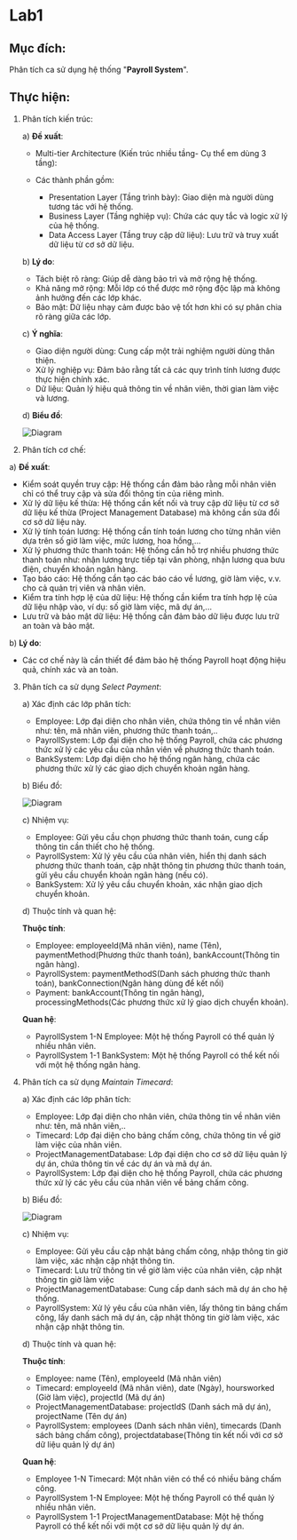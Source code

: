 # Lab1

## Mục đích: 
Phân tích ca sử dụng hệ thống "**Payroll System**".

## Thực hiện:
1) Phân tích kiến trúc:

   a) **Đề xuất**:
   
     - Multi-tier Architecture (Kiến trúc nhiều tầng- Cụ thể em dùng 3 tầng):
     
     - Các thành phần gồm:
       - Presentation Layer (Tầng trình bày): Giao diện mà người dùng tương tác với hệ thống.
       - Business Layer (Tầng nghiệp vụ): Chứa các quy tắc và logic xử lý của hệ thống.
       - Data Access Layer (Tầng truy cập dữ liệu): Lưu trữ và truy xuất dữ liệu từ cơ sở dữ liệu.
  
    b) **Lý do**:
      - Tách biệt rõ ràng: Giúp dễ dàng bảo trì và mở rộng hệ thống.
      - Khả năng mở rộng: Mỗi lớp có thể được mở rộng độc lập mà không ảnh hưởng đến các lớp khác.
      - Bảo mật: Dữ liệu nhạy cảm được bảo vệ tốt hơn khi có sự phân chia rõ ràng giữa các lớp.

    c) **Ý nghĩa**:
      - Giao diện người dùng: Cung cấp một trải nghiệm người dùng thân thiện.
      - Xử lý nghiệp vụ: Đảm bảo rằng tất cả các quy trình tính lương được thực hiện chính xác.
      - Dữ liệu: Quản lý hiệu quả thông tin về nhân viên, thời gian làm việc và lương.

    d) **Biểu đồ**:

   ![Diagram](https://www.planttext.com/api/plantuml/png/UhzxlqDnIM9HIMbk3bT1Od9sOdggWb90OcLHVawEGd1bSKbghf92DPS244G75AKMf-QL99PavkSf-2HMfXR5AjZOA6W4w2YxkJa2WQQ2dHr4gLDfSMPUQd6nWaz-UcOoic8d7ML7Hv1oX6ANn994P2Kk82KWHN0bkEtNrRN3OHi-Xu1r8LdBLSlba9gN0Wm400000F__0m00)
     
     
2) Phân tích cơ chế:

  a) **Đề xuất**:
  - Kiểm soát quyền truy cập: Hệ thống cần đảm bảo rằng mỗi nhân viên chỉ có thể truy cập và sửa đổi thông tin của riêng mình.
  - Xử lý dữ liệu kế thừa: Hệ thống cần kết nối và truy cập dữ liệu từ cơ sở dữ liệu kế thừa (Project Management Database) mà không cần sửa đổi cơ sở dữ liệu này.
  - Xử lý tính toán lương: Hệ thống cần tính toán lương cho từng nhân viên dựa trên số giờ làm việc, mức lương, hoa hồng,...
  - Xử lý phương thức thanh toán: Hệ thống cần hỗ trợ nhiều phương thức thanh toán như: nhận lương trực tiếp tại văn phòng, nhận lương qua bưu điện, chuyển khoản ngân hàng.
  - Tạo báo cáo: Hệ thống cần tạo các báo cáo về lương, giờ làm việc, v.v. cho cả quản trị viên và nhân viên.
  - Kiểm tra tính hợp lệ của dữ liệu: Hệ thống cần kiểm tra tính hợp lệ của dữ liệu nhập vào, ví dụ: số giờ làm việc, mã dự án,...
  - Lưu trữ và bảo mật dữ liệu: Hệ thống cần đảm bảo dữ liệu được lưu trữ an toàn và bảo mật.

  b)  **Lý do**:
  - Các cơ chế này là cần thiết để đảm bảo hệ thống Payroll hoạt động hiệu quả, chính xác và an toàn.

  3) Phân tích ca sử dụng *Select Payment*:

     a) Xác định các lớp phân tích:
     - Employee: Lớp đại diện cho nhân viên, chứa thông tin về nhân viên như: tên, mã nhân viên, phương thức thanh toán,..
     - PayrollSystem: Lớp đại diện cho hệ thống Payroll, chứa các phương thức xử lý các yêu cầu của nhân viên về phương thức thanh toán.
     - BankSystem: Lớp đại diện cho hệ thống ngân hàng, chứa các phương thức xử lý các giao dịch chuyển khoản ngân hàng.
      
      b) Biểu đồ:
     
     ![Diagram](https://www.planttext.com/api/plantuml/png/UhzxlsjkGKv-PMgghfrTG69bKNvEJd1bSKbghfL2vE5LfGh93tSj1v8P3tVtvYaKP1pRS6nXNhf22P2_CXb89UPbA9Ja7rwOnvMON99PbbYIge1Y2XSA3sW7p3eh1O_CXxkRyy16TIkaW0mgFhmmEGEl9RWTwqpOXRYT4W6qM24lu-6kjUIQu0pKMm0neWIevV0Ma06P-4rBISKHPeav9Ge1k3Kgv1nU08oHqafm-6Ldv3_SjJYFIm48qDtdb9YN3GiWzuUxrsOgL2B7AHOJu2v2Q0MB8xYOGOySUkcPYVaAAS0O1KOaLWkGF8raHMfU2W000F__0m00)

     c) Nhiệm vụ:
     - Employee: Gửi yêu cầu chọn phương thức thanh toán, cung cấp thông tin cần thiết cho hệ thống.
     - PayrollSystem: Xử lý yêu cầu của nhân viên, hiển thị danh sách phương thức thanh toán, cập nhật thông tin phương thức thanh toán, gửi yêu cầu chuyển khoản ngân hàng (nếu có).
     - BankSystem: Xử lý yêu cầu chuyển khoản, xác nhận giao dịch chuyển khoản.

     d) Thuộc tính và quan hệ:
     
     **Thuộc tính**:
       - Employee: employeeId(Mã nhân viên), name (Tên), paymentMethod(Phương thức thanh toán), bankAccount(Thông tin ngân hàng).
       - PayrollSystem: paymentMethodS(Danh sách phương thức thanh toán), bankConnection(Ngân hàng dùng để kết nối)
       - Payment:  bankAccount(Thông tin ngân hàng), processingMethods(Các phương thức xử lý giao dịch chuyển khoản).

     **Quan hệ**:
       - PayrollSystem 1-N Employee: Một hệ thống Payroll có thể quản lý nhiều nhân viên.
       - PayrollSystem 1-1 BankSystem: Một hệ thống Payroll có thể kết nối với một hệ thống ngân hàng.
       
  4) Phân tích ca sử dụng *Maintain Timecard*:

     a) Xác định các lớp phân tích:
     - Employee: Lớp đại diện cho nhân viên, chứa thông tin về nhân viên như: tên, mã nhân viên,..
     - Timecard: Lớp đại diện cho bảng chấm công, chứa thông tin về giờ làm việc của nhân viên.
     - ProjectManagementDatabase: Lớp đại diện cho cơ sở dữ liệu quản lý dự án, chứa thông tin về các dự án và mã dự án.
     - PayrollSystem: Lớp đại diện cho hệ thống Payroll, chứa các phương thức xử lý các yêu cầu của nhân viên về bảng chấm công.
    
     b) Biểu đồ:
     
       ![Diagram](https://www.planttext.com/api/plantuml/png/b9AnJiCm48RtFCMz02-GeGiWCG2gH0SOhuwL1CMNAZ6HCY861fu1gQL2bIen837L0uEVn4_0At0KHKdQ9cqNnrRaxxlp_J_c-rnDahIKycGm66APfKboK-PQAX_kxF81X5ijrkl712ZYZuQnMyqf1C6dTmN2Vb7eeT1nWLf2Y-6rJcmOnKeAp08VBlbo2JhwkmqwfbrKrfe5ijQ-4HInNLBjgKXUjTckVvGn4Wfd7lTul41kSpTB7sRflHJw2Wb3gIJfCzGunbnMlGH84UHs9Y9GTWw1CvzWPusIEmbUvv_Ufhg4ZMvwb1ljLJ7muI9sveduoPnvsJcLmauxtTrfkexM6MfC8cJHAoHsgdYupZoBdhYSDWFOopWc8RVSm3-KsX6l3GTbetwy8uajq2y0003__mC0)

     c) Nhiệm vụ:
       - Employee: Gửi yêu cầu cập nhật bảng chấm công, nhập thông tin giờ làm việc, xác nhận cập nhật thông tin.
       - Timecard: Lưu trữ thông tin về giờ làm việc của nhân viên, cập nhật thông tin giờ làm việc
       - ProjectManagementDatabase: Cung cấp danh sách mã dự án cho hệ thống.
       - PayrollSystem: Xử lý yêu cầu của nhân viên, lấy thông tin bảng chấm công, lấy danh sách mã dự án, cập nhật thông tin giờ làm việc, xác nhận cập nhật thông tin.

     d) Thuộc tính và quan hệ:
     
     **Thuộc tính**:
       - Employee: name (Tên), employeeId (Mã nhân viên)
       - Timecard: employeeId (Mã nhân viên), date (Ngày), hoursworked (Giờ làm việc), projectId (Mã dự án)
       - ProjectManagementDatabase: projectIdS (Danh sách mã dự án), projectName (Tên dự án)
       - PayrollSystem: employees (Danh sách nhân viên), timecards (Danh sách bảng chấm công), projectdatabase(Thông tin kết nối với cơ sở dữ liệu quản lý dự án)

     **Quan hệ**:
       - Employee 1-N Timecard: Một nhân viên có thể có nhiều bảng chấm công.
       - PayrollSystem 1-N Employee: Một hệ thống Payroll có thể quản lý nhiều nhân viên.
       - PayrollSystem 1-1 ProjectManagementDatabase: Một hệ thống Payroll có thể kết nối với một cơ sở dữ liệu quản lý dự án.





    
